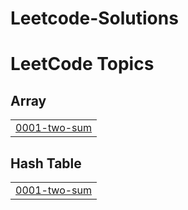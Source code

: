 # Leetcode-Solutions
<!---LeetCode Topics Start-->
# LeetCode Topics
## Array
|  |
| ------- |
| [0001-two-sum](https://github.com/raviteja-mani/Leetcode-Solutions/tree/master/0001-two-sum) |
## Hash Table
|  |
| ------- |
| [0001-two-sum](https://github.com/raviteja-mani/Leetcode-Solutions/tree/master/0001-two-sum) |
<!---LeetCode Topics End-->